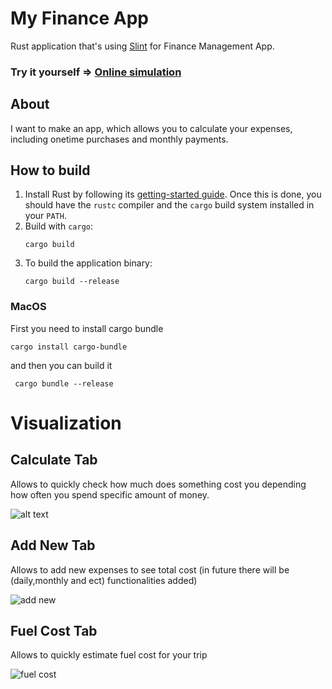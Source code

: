 # My Finance App

Rust application that's using [Slint](https://slint.rs/) for Finance Management App.
 
### Try it yourself => [Online simulation](https://qubi0-0.github.io/My-Finance/)

## About

I want to make an app, which allows you to calculate your expenses, including onetime purchases and monthly payments. 

## How to build

1. Install Rust by following its [getting-started guide](https://www.rust-lang.org/learn/get-started).
   Once this is done, you should have the `rustc` compiler and the `cargo` build system installed in your `PATH`. 
2. Build with `cargo`:
    ```
    cargo build
    ```
3. To build the application binary:
    ```
    cargo build --release
    ```
### MacOS
First you need to install cargo bundle
```
cargo install cargo-bundle        
```
and then you can build it
```
 cargo bundle --release       
 ```
 <!-- ### Windows
`mingw-w64` (needed if crossbuild)
```
cargo build --target x86_64-pc-windows-gnu --release
``` -->

# Visualization

## Calculate Tab
Allows to quickly check how much does something cost you depending how often you spend specific amount of money.

![alt text](images/Calculate_ui.png)

## Add New Tab
Allows to add new expenses to see total cost (in future there will be (daily,monthly and ect) functionalities added)

![add new](images/addnew_ui.png)

## Fuel Cost Tab 
Allows to quickly estimate fuel cost for your trip

![fuel cost](images/fuel_ui.png)